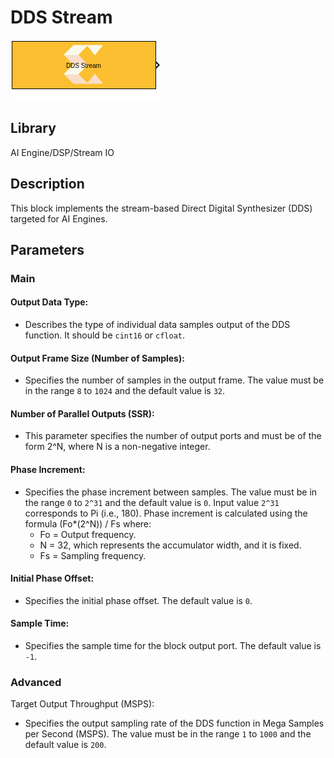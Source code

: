 # DDS Stream

  
![](./Images/block.png)  

## Library

AI Engine/DSP/Stream IO

## Description

This block implements the stream-based Direct Digital Synthesizer (DDS)
targeted for AI Engines.

## Parameters

### Main  
#### Output Data Type:

* Describes the type of individual data samples output of the DDS
  function. It should be `cint16` or `cfloat`.

#### Output Frame Size (Number of Samples):

* Specifies the number of samples in the output frame. The value must be
  in the range `8` to `1024` and the default value is `32`.

#### Number of Parallel Outputs (SSR):

* This parameter specifies the number of output ports and must be of the
  form 2^N, where N is a non-negative integer.

#### Phase Increment:

- Specifies the phase increment between samples. The value must be in
  the range `0` to `2^31` and the default value is `0`. Input value
  `2^31` corresponds to Pi (i.e., 180). Phase increment is calculated
  using the formula (Fo\*(2^N)) / Fs where:
  - Fo = Output frequency.
  - N = 32, which represents the accumulator width, and it is fixed.
  - Fs = Sampling frequency.

#### Initial Phase Offset:

- Specifies the initial phase offset. The default value is `0`.

#### Sample Time:

- Specifies the sample time for the block output port. The default value
  is `-1`.

### Advanced  
Target Output Throughput (MSPS):

- Specifies the output sampling rate of the DDS function in Mega Samples
  per Second (MSPS). The value must be in the range `1` to `1000` and
  the default value is `200`.
